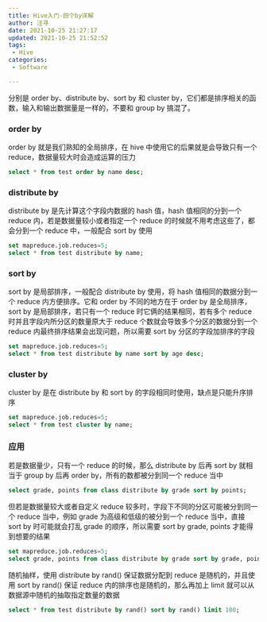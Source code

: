 ```yaml
---
title: Hive入门-四个by详解
author: 汪寻
date: 2021-10-25 21:27:17
updated: 2021-10-25 21:52:52
tags:
 - Hive
categories:
 - Software

---
```


分别是 order by、distribute by、sort by 和 cluster by，它们都是排序相关的函数，输入和输出数据量是一样的，不要和 group by 搞混了。

<!-- more -->

### order by

order by 就是我们熟知的全局排序，在 hive 中使用它的后果就是会导致只有一个 reduce，数据量较大时会造成运算的压力

```sql
select * from test order by name desc;
```

### distribute by

distribute by 是先计算这个字段内数据的 hash 值，hash 值相同的分到一个 reduce 内，若是数据量较小或者指定一个 reduce 的时候就不用考虑这些了，都会分到一个 reduce 中，一般配合 sort by 使用

```sql
set mapreduce.job.reduces=5;
select * from test distribute by name;
```

### sort by

sort by 是局部排序，一般配合 distribute by 使用，将 hash 值相同的数据分到一个 reduce 内方便排序。它和 order by 不同的地方在于 order by 是全局排序，sort by 是局部排序，若只有一个 reduce 时它俩的结果相同，若有多个 reduce 时并且字段内所分区的数量原大于 reduce 个数就会导致多个分区的数据分到一个 reduce 内最终排序结果会出现问题，所以需要 sort by 分区的字段加排序的字段

```sql
set mapreduce.job.reduces=5;
select * from test distribute by name sort by age desc;
```

### cluster by

cluster by 是在 distribute by 和 sort by 的字段相同时使用，缺点是只能升序排序

```sql
set mapreduce.job.reduces=5;
select * from test cluster by name;
```

### 应用

若是数据量少，只有一个 reduce 的时候，那么 distribute by 后再 sort by 就相当于 group by 后再 order by，所有的数都被分到同一个 reduce 当中

```sql
select grade, points from class distribute by grade sort by points;
```

但若是数据量较大或者自定义 reduce 较多时，字段下不同的分区可能被分到同一个 reduce 当中，例如 grade 为高级和低级的被分到一个 reduce 当中，直接 sort by 时可能就会打乱 grade 的顺序，所以需要 sort by grade, points 才能得到想要的结果

```sql
set mapreduce.job.reduces=5;
select grade, points from class distribute by grade sort by grade, points;
```

随机抽样，使用 distribute by rand() 保证数据分配到 reduce 是随机的，并且使用 sort by rand() 保证 reduce 内的排序也是随机的，那么再加上 limit 就可以从数据源中随机的抽取指定数量的数据

```sql
select * from test distribute by rand() sort by rand() limit 100;
```

